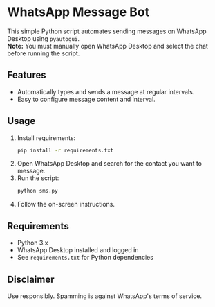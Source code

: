 # WhatsApp Message Bot

This simple Python script automates sending messages on WhatsApp Desktop using `pyautogui`.  
**Note:** You must manually open WhatsApp Desktop and select the chat before running the script.

## Features

- Automatically types and sends a message at regular intervals.
- Easy to configure message content and interval.

## Usage

1. Install requirements:
    ```sh
    pip install -r requirements.txt
    ```
2. Open WhatsApp Desktop and search for the contact you want to message.
3. Run the script:
    ```sh
    python sms.py
    ```
4. Follow the on-screen instructions.

## Requirements

- Python 3.x
- WhatsApp Desktop installed and logged in
- See `requirements.txt` for Python dependencies

## Disclaimer

Use responsibly. Spamming is against WhatsApp's terms of service.
